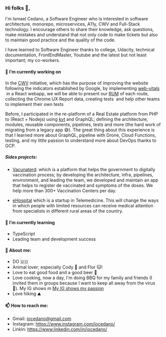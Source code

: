 ### Hi folks 👋,

I'm Ismael Cedano, a Software Engineer who is interested in software architecture, monorepo, microservices, A11y, CWV and Full-Stack technology. I encourage others to share their knowledge, ask questions, make mistakes and understand that not only code to make tickets but also to maintain good practice and the quality of the code.

I have learned to Software Engineer thanks to college, Udacity, technical documentation, FrontEndMaster, Youtube and the latest but not least important; my co-workers.

#### 🔭 I’m currently working on

In the [CWV](https://web.dev/vitals/) initiative, which has the purpose of improving the website following the indicators established by Google, by implementing [web-vitals](https://www.npmjs.com/package/web-vitals)  in a React webapp, we will be able to present our [RUM](https://en.wikipedia.org/wiki/Real_user_monitoring) of each route, collecting the Chrome UX Report data, creating tests  and help other teams to implement their own tests

Before, I participated in the re-platform of a Real Estate platform from PHP to (React + Nodejs) using [kyt](https://www.npmjs.com/package/kyt) and GraphQL; defining the architecture, modules, reusable components, pipelines, tests and more (the hard work of migrating from a legacy app 😅). The great thing about this experience is that I learned more about GraphQL, pipeline with Drone, Cloud Functions, testing, and my little passion to understand more about DevOps thanks to GCP.

##### Sides projects: 

- [Vacunaterd](https://vacunate.gob.do/): which is a platform that helps the government to digitally vaccination process; by developing the architecture, infra, pipelines, environment, and leading the team, we developed and maintain an app that helps to register de vaccinated and symptoms of the doses. We help more than 300+ Vaccination Centers per day.

- [eHospital](https://ehospital.do/) which is a startup in Telemedicine. This will change the ways in which people with limited resources can receive medical attention from specialists in different rural areas of the country.
 

#### 🌱 I’m currently learning 

- TypeScript
- Leading team and development success

#### 💬 About me:
- DO 🇩🇴
- Animal lover; especially Cody :dog: and Flor :cat:!
- Love to eat good food and a good beer :beers:
- Love cooking, now a day, I'm doing BBQ for my family and friends (I invited them in groups because I want to keep all away from the virus 🙏). My IG shows m [My IG shows my passion](https://www.instagram.com/iocedano/)
- Love hiking ⛰

#### 📫 How to reach me:
- Gmail: iocedano@gmail.com
- Instagram: https://www.instagram.com/iocedano/
- Linkin: https://www.linkedin.com/in/iocedano/

<!--
**iocedano/iocedano** is a ✨ _special_ ✨ repository because its `README.md` (this file) appears on your GitHub profile.

Here are some ideas to get you started:

- 🔭 I’m currently working on ...
- 🌱 I’m currently learning ...
- 👯 I’m looking to collaborate on ...
- 🤔 I’m looking for help with ...
- 💬 Ask me about ...
- 📫 How to reach me: ...
- 😄 Pronouns: ...
- ⚡ Fun fact: ...
-->
